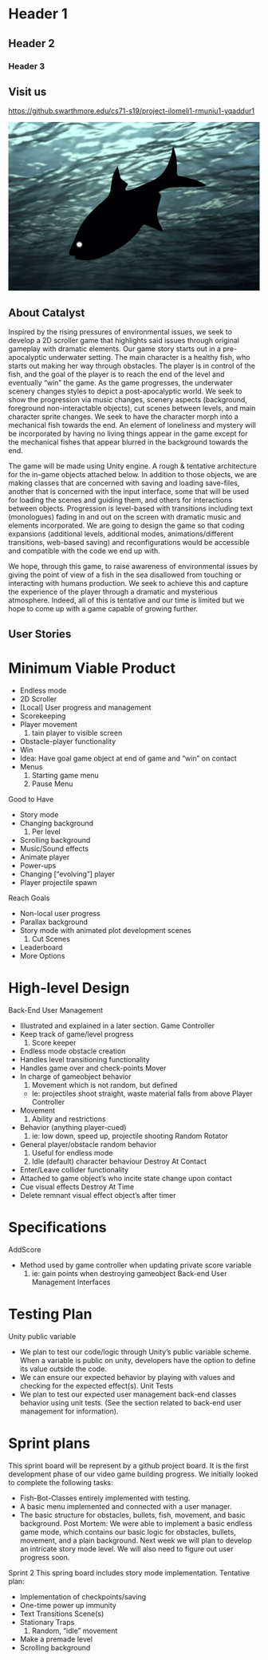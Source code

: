 # Header 1
## Header 2
### Header 3

## Visit us
<a href="Swarthmore Github Enterprise">https://github.swarthmore.edu/cs71-s19/project-ilomeli1-rmuniu1-yqaddur1</a>

![](images/fishbot.png)

## About Catalyst

Inspired by the rising pressures of environmental issues, we seek to develop a 2D scroller game that highlights said issues through original gameplay with dramatic elements. Our game story starts out in a pre-apocalyptic underwater setting. The main character is a healthy fish, who starts out making her way through obstacles. The player is in control of the fish, and the goal of the player is to reach the end of the level and eventually “win” the game. As the game progresses, the underwater scenery changes styles to depict a post-apocalyptic world. We seek to show the progression via music changes, scenery aspects (background, foreground non-interactable objects), cut scenes between levels, and main character sprite changes. We seek to have the character morph into a mechanical fish towards the end. An element of loneliness and mystery will be incorporated by having no living things appear in the game except for the mechanical fishes that appear blurred in the background towards the end.

The game will be made using Unity engine. A rough & tentative architecture for the in-game objects attached below. In addition to those objects, we are making classes that are concerned with saving and loading save-files, another that is concerned with the input interface, some that will be used for loading the scenes and guiding them, and others for interactions between objects. Progression is level-based with transitions including text (monologues) fading in and out on the screen with dramatic music and elements incorporated. We are going to design the game so that coding expansions (additional levels, additional modes, animations/different transitions, web-based saving) and reconfigurations would be accessible and compatible with the code we end up with.

We hope, through this game, to raise awareness of environmental issues by giving the point of view of a fish in the sea disallowed from touching or interacting with humans production. We seek to achieve this and capture the experience of the player through a dramatic and mysterious atmosphere. Indeed, all of this is tentative and our time is limited but we hope to come up with a game capable of growing further.

## User Stories

# Minimum Viable Product
- Endless mode 
- 2D Scroller
- [Local] User progress and management
- Scorekeeping
- Player movement
  1. tain player to visible screen
- Obstacle-player functionality
- Win
 - Idea: Have goal game object at end of game and “win” on contact
- Menus
  1. Starting game menu
  2. Pause Menu

Good to Have
- Story mode
- Changing background
  1. Per level
- Scrolling background
- Music/Sound effects
- Animate player
- Power-ups
- Changing [“evolving”] player
- Player projectile spawn

Reach Goals
- Non-local user progress
- Parallax background
- Story mode with animated plot development scenes 
  1. Cut Scenes
- Leaderboard
- More Options

# High-level Design

Back-End User Management
- Illustrated and explained in a later section.
Game Controller 
- Keep track of game/level progress
  1. Score keeper
- Endless mode obstacle creation
- Handles level transitioning functionality
- Handles game over and check-points
Mover
- In charge of gameobject behavior
  1. Movement which is not random, but defined
    - Ie: projectiles shoot straight, waste material falls from above
Player Controller
- Movement 
  1. Ability and restrictions
- Behavior (anything player-cued)
  1. ie: low down, speed up, projectile shooting
Random Rotator
- General player/obstacle random behavior
  1. Useful for endless mode
  2. Idle (default) character behaviour
Destroy At Contact
- Enter/Leave collider functionality
- Attached to game object’s who incite state change upon contact
- Cue visual effects
Destroy At Time
- Delete remnant visual effect object’s after timer

# Specifications

AddScore
  - Method used by game controller when updating private score variable
    1. ie: gain points when destroying gameobject
Back-end User Management Interfaces

# Testing Plan

Unity public variable
- We plan to test our code/logic through Unity’s public variable scheme. When a variable is public on unity, developers have the option to define its value outside the code. 
- We can ensure our expected behavior by playing with values and checking for the expected effect(s).
Unit Tests
- We plan to test our expected user management back-end classes behavior using unit tests. (See the section related to back-end user management for information).

# Sprint plans

This sprint board will be represent by a github project board. It is the first development phase of our video game building progress. We initially looked to complete the following tasks:
- Fish-Bot-Classes entirely implemented with testing.
- A basic menu implemented and connected with a user manager.
- The basic structure for obstacles, bullets, fish, movement, and basic background.
Post Mortem: We were able to implement a basic endless game mode, which contains our basic logic for obstacles, bullets, movement, and a plain background. Next week we will plan to develop an intricate story mode level. We will also need to figure out user progress soon.

Sprint 2
This spring board includes story mode implementation. Tentative plan:
- Implementation of checkpoints/saving
- One-time power up immunity 
- Text Transitions Scene(s)
- Stationary Traps
  1. Random, “idle” movement
- Make a premade level
- Scrolling background




